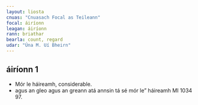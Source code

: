 ```yaml
---
layout: liosta
cnuas: "Cnuasach Focal as Teileann"
focal: áiríonn
leagan: áiríonn
rann: briathar
bearla: count, regard
udar: "Úna M. Uí Bheirn"
---
```


## áiríonn 1

* Mór le háireamh, considerable.
* agus an gleo agus an greann atá annsin tá sé mór le”
háireamh MI 1034 97.
